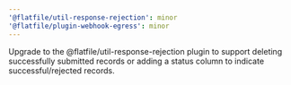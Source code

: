 ```yaml
---
'@flatfile/util-response-rejection': minor
'@flatfile/plugin-webhook-egress': minor
---
```


Upgrade to the @flatfile/util-response-rejection plugin to support deleting successfully submitted records or adding a status column to indicate successful/rejected records.
